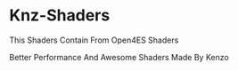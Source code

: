 # Knz-Shaders
This Shaders Contain From Open4ES Shaders

Better Performance And Awesome Shaders Made By Kenzo

